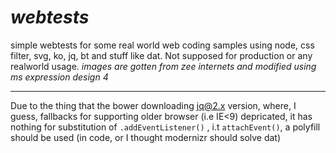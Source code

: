 *webtests*
========

simple webtests for some real world web coding samples using node, css filter, svg, ko, jq, bt and stuff like dat.
Not supposed for production or any realworld usage.
  *images are gotten from zee internets and modified using ms expression design 4*

-------

Due to the thing that the bower downloading jq@2.x version, where,  I guess, fallbacks for supporting older browser (i.e IE<9) depricated, it has nothing for substitution of `.addEventListener()` , i.t `attachEvent()`, a polyfill should be used (in code, or I thought modernizr should solve dat)

